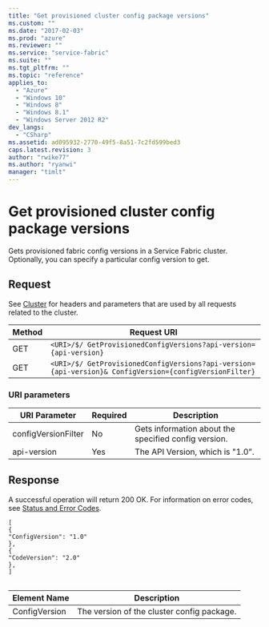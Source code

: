 ```yaml
---
title: "Get provisioned cluster config package versions"
ms.custom: ""
ms.date: "2017-02-03"
ms.prod: "azure"
ms.reviewer: ""
ms.service: "service-fabric"
ms.suite: ""
ms.tgt_pltfrm: ""
ms.topic: "reference"
applies_to: 
  - "Azure"
  - "Windows 10"
  - "Windows 8"
  - "Windows 8.1"
  - "Windows Server 2012 R2"
dev_langs: 
  - "CSharp"
ms.assetid: ad095932-2770-49f5-8a51-7c2fd599bed3
caps.latest.revision: 3
author: "rwike77"
ms.author: "ryanwi"
manager: "timlt"
---
```

# Get provisioned cluster config package versions
Gets provisioned fabric config versions in a Service Fabric cluster. Optionally, you can specify a particular config version to get.  
  
## Request  
 See [Cluster](cluster.md) for headers and parameters that are used by all requests related to the cluster.  
  
|Method|Request URI|  
|------------|-----------------|  
|GET|`<URI>/$/ GetProvisionedConfigVersions?api-version={api-version}`|  
|GET|`<URI>/$/ GetProvisionedConfigVersions?api-version={api-version}& ConfigVersion={configVersionFilter}`|  
  
### URI parameters  
  
|URI Parameter|Required|Description|  
|-------------------|--------------|-----------------|  
|configVersionFilter|No|Gets information about the specified config version.|  
|api-version|Yes|The API Version, which is "1.0”.|  
  
## Response  
 A successful operation will return 200 OK. For information on error codes, see [Status and Error Codes](status-and-error-codes1.md).  
  
```  
[  
{  
"ConfigVersion": "1.0"   
},  
{  
"CodeVersion": "2.0"   
},  
]  
  
```  
  
|Element Name|Description|  
|------------------|-----------------|  
|ConfigVersion|The version of the cluster config package.|